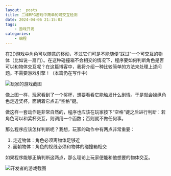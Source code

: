 ```yaml
---
layout: _posts
title: 二维RPG游戏中简单的可交互检测
date: 2024-04-06 21:15:03
tags:
    - 游戏开发
categories:
    - 编程
---
```


在2D游戏中角色可以随意的移动，不过它们可是不能随便“踩过”一个可交互的物体（比如说一扇门）。在这种碰撞箱不会相交的情况下，程序要如何判断角色是否可以和物体交互呢？在这篇博客中，我将介绍一种比较简单的方法来处理上述问题。不需要游戏引擎！（本篇仍在写作中）

<!-- more -->

![玩家的游戏截图](screenshot0.png)

像上图一样，玩家看到了一个奖杯，想要看看它能触发什么剧情。于是就会操纵角色走近奖杯，面朝着它点击“空格”键。

做这样一套动作是非常自然的，程序也应该在玩家按下“空格”键之后进行判断：若角色可以和奖杯交互，则调用一个函数；否则就不做任何事。

那么程序应该怎样判断呢？我想，玩家的动作中有两点非常重要：

1. 走近物体：角色必须离物体足够近
2. 面朝物体：角色的视线必须和物体的碰撞箱相交

如果程序能够正确判断这两点，那么理论上玩家便能和他想要的物体交互。

![开发者的游戏截图](screenshot1.png)
